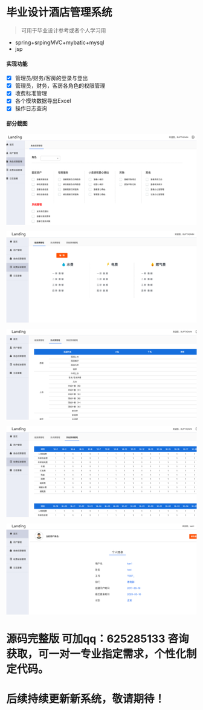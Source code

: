 # 毕业设计酒店管理系统


> 可用于毕业设计参考或者个人学习用

- spring+srpingMVC+mybatic+mysql
- jsp

#### 实现功能
- [x] 管理员/财务/客房的登录与登出  
- [x] 管理员，财务，客房各角色的权限管理  
- [x] 收费标准管理 
- [x] 各个模块数据导出Excel
- [x] 操作日志查询

#### 部分截图
![图片1](image/image1.png)

![图片2](image/image2.png)

![图片3](image/image3.png)

![图片4](image/image4.png)

![图片5](image/image5.png)
# 源码完整版 可加qq：625285133 咨询获取，可一对一专业指定需求，个性化制定代码。
# 后续持续更新新系统，敬请期待！


